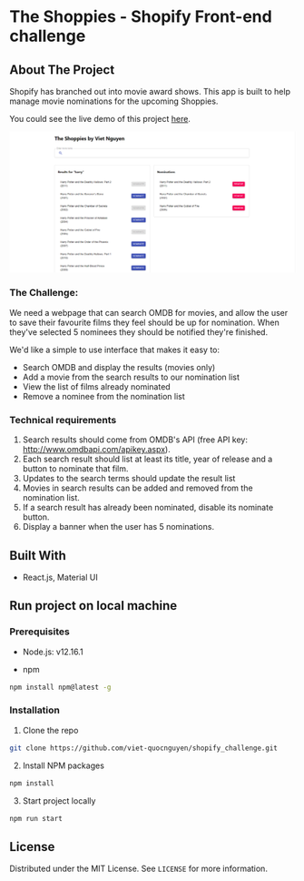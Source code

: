 # The Shoppies - Shopify Front-end challenge

## About The Project

Shopify has branched out into movie award shows. This app is built to help manage movie nominations for the upcoming Shoppies.

You could see the live demo of this project [here](https://reverent-banach-beb88d.netlify.app/).

![alt](./docs/demo-pic.png)

### The Challenge:

We need a webpage that can search OMDB for movies, and allow the user to save their favourite films they feel should be up for nomination. When they've selected 5 nominees they should be notified they're finished.

We'd like a simple to use interface that makes it easy to:

-   Search OMDB and display the results (movies only)
-   Add a movie from the search results to our nomination list
-   View the list of films already nominated
-   Remove a nominee from the nomination list

### Technical requirements

1. Search results should come from OMDB's API (free API key: http://www.omdbapi.com/apikey.aspx).
2. Each search result should list at least its title, year of release and a button to nominate that film.
3. Updates to the search terms should update the result list
4. Movies in search results can be added and removed from the nomination list.
5. If a search result has already been nominated, disable its nominate button.
6. Display a banner when the user has 5 nominations.

## Built With

-   React.js, Material UI

<!-- GETTING STARTED -->

## Run project on local machine

### Prerequisites

-   Node.js: v12.16.1

-   npm

```sh
npm install npm@latest -g
```

### Installation

1. Clone the repo

```sh
git clone https://github.com/viet-quocnguyen/shopify_challenge.git
```

2. Install NPM packages

```sh
npm install
```

3. Start project locally

```sh
npm run start
```

<!-- LICENSE -->

## License

Distributed under the MIT License. See `LICENSE` for more information.
